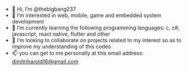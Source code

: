 - 👋 Hi, I’m @thebigbang237
- 👀 I’m interested in web, mobile, game and embedded system development
- 🌱 I’m currently learning the following programming languages: c, c#, javascript, react native, flutter and other
- 💞️ I’m looking to collaborate on projects related to my interest so as to improve my understanding of this codes
- 📫 you can get to me personally at this email address: dimitriharold16@gmail.com

<!---
thebigbang237/thebigbang237 is a ✨ special ✨ repository because its `README.md` (this file) appears on your GitHub profile.
You can click the Preview link to take a look at your changes.
--->

